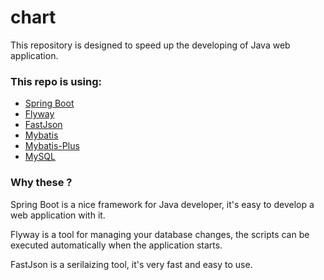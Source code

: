 # chart
This repository is designed to speed up the developing of Java web application. 

### This repo is using:
- [Spring Boot](https://github.com/spring-projects/spring-boot)
- [Flyway](https://github.com/flyway/flyway)
- [FastJson](https://github.com/alibaba/fastjson)
- [Mybatis](https://github.com/mybatis/mybatis-3)
- [Mybatis-Plus](https://github.com/baomidou/mybatis-plus)
- [MySQL](https://www.mysql.com/)

### Why these ?
Spring Boot is a nice framework for Java developer, it's easy to develop a web application with it.

Flyway is a tool for managing your database changes, the scripts can be executed automatically when the application starts.

FastJson is a serilaizing tool, it's very fast and easy to use.

